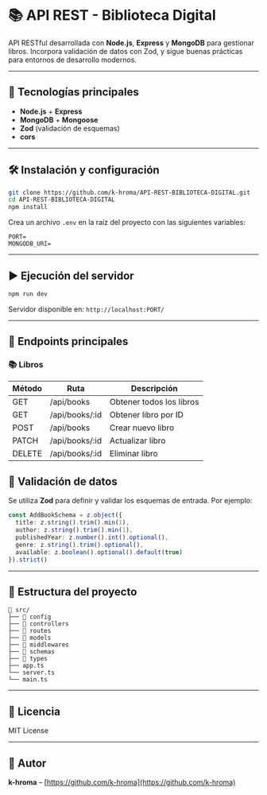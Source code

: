 # 📚 API REST - Biblioteca Digital

API RESTful desarrollada con **Node.js**, **Express** y **MongoDB** para gestionar libros. Incorpora validación de datos con Zod, y sigue buenas prácticas para entornos de desarrollo modernos.

---

## 🚀 Tecnologías principales

- **Node.js** + **Express**
- **MongoDB** + **Mongoose**
- **Zod** (validación de esquemas)
- **cors**

---

## 🛠️ Instalación y configuración

```bash
git clone https://github.com/k-hroma/API-REST-BIBLIOTECA-DIGITAL.git
cd API-REST-BIBLIOTECA-DIGITAL
npm install
```

Crea un archivo `.env` en la raíz del proyecto con las siguientes variables:

```env
PORT=
MONGODB_URI=
```
---

## ▶️ Ejecución del servidor

```bash
npm run dev
```

Servidor disponible en: `http://localhost:PORT/`

---

## 📘 Endpoints principales

### 📚 Libros

| Método | Ruta            | Descripción              |
| ------ | --------------- | ------------------------ |
| GET    | /api/books      | Obtener todos los libros |
| GET    | /api/books/:id  | Obtener libro por ID     |
| POST   | /api/books      | Crear nuevo libro        |
| PATCH  | /api/books/:id  | Actualizar libro         |
| DELETE | /api/books/:id  | Eliminar libro           |

## 🧪 Validación de datos

Se utiliza **Zod** para definir y validar los esquemas de entrada. Por ejemplo:

```ts
const AddBookSchema = z.object({
  title: z.string().trim().min(1),
  author: z.string().trim().min(1),
  publishedYear: z.number().int().optional(),
  genre: z.string().trim().optional(),
  available: z.boolean().optional().default(true)
}).strict()
```

---

## 📂 Estructura del proyecto

```
📁 src/
├── 📁 config
├── 📁 controllers
├── 📁 routes
├── 📁 models
├── 📁 middlewares
├── 📁 schemas
├── 📁 types
├── app.ts
└── server.ts
└── main.ts
```

---

## 📖 Licencia

MIT License

---

## 👤 Autor

**k-hroma** – [https://github.com/k-hroma](https://github.com/k-hroma)

